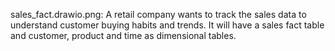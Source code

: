 sales_fact.drawio.png: A retail company wants to track the sales data to understand customer buying habits and trends. It will have a sales fact table and customer, product                          and time as dimensional tables.
